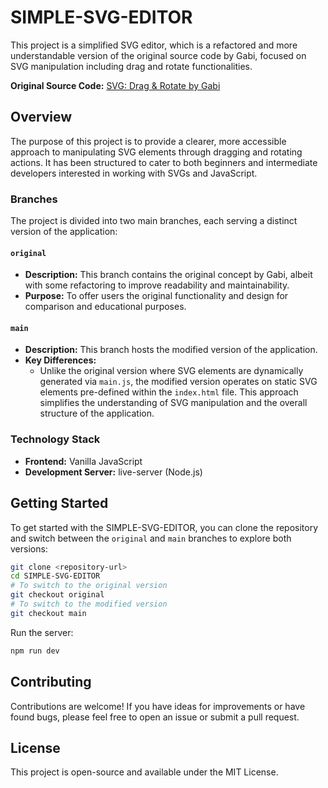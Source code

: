 # SIMPLE-SVG-EDITOR

This project is a simplified SVG editor, which is a refactored and more understandable version of the original source code by Gabi, focused on SVG manipulation including drag and rotate functionalities.

**Original Source Code:** [SVG: Drag & Rotate by Gabi](https://codepen.io/enxaneta/details/QdOprr)

## Overview

The purpose of this project is to provide a clearer, more accessible approach to manipulating SVG elements through dragging and rotating actions. It has been structured to cater to both beginners and intermediate developers interested in working with SVGs and JavaScript.

### Branches

The project is divided into two main branches, each serving a distinct version of the application:

#### `original`

- **Description:** This branch contains the original concept by Gabi, albeit with some refactoring to improve readability and maintainability.
- **Purpose:** To offer users the original functionality and design for comparison and educational purposes.

#### `main`

- **Description:** This branch hosts the modified version of the application.
- **Key Differences:**
  - Unlike the original version where SVG elements are dynamically generated via `main.js`, the modified version operates on static SVG elements pre-defined within the `index.html` file. This approach simplifies the understanding of SVG manipulation and the overall structure of the application.

### Technology Stack

- **Frontend:** Vanilla JavaScript
- **Development Server:** live-server (Node.js)

## Getting Started

To get started with the SIMPLE-SVG-EDITOR, you can clone the repository and switch between the `original` and `main` branches to explore both versions:

```bash
git clone <repository-url>
cd SIMPLE-SVG-EDITOR
# To switch to the original version
git checkout original
# To switch to the modified version
git checkout main
```

Run the server:

```bash
npm run dev
```

## Contributing

Contributions are welcome! If you have ideas for improvements or have found bugs, please feel free to open an issue or submit a pull request.

## License

This project is open-source and available under the MIT License.

